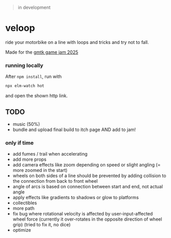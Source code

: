 > in development

# veloop
ride your motorbike on a line with loops and tricks and try not to fall.

Made for the [gmtk game jam 2025](https://itch.io/jam/gmtk-2025)

### running locally
After `npm install`, run with
```bash
npx elm-watch hot
```
and open the shown http link.

## TODO
- music (50%)
- bundle and upload final build to itch page AND add to jam!

### only if time
- add fumes / trail when accelerating
- add more props
- add camera effects like zoom depending on speed or slight angling (= more zoomed in the start)
- wheels on both sides of a line should be prevented by adding collision to the connection from back to front wheel
- angle of arcs is based on connection between start and end, not actual angle
- apply effects like gradients to shadows or glow to platforms
- collectibles
- more path
- fix bug where rotational velocity is affected by user-input-affected wheel force
  (currently it over-rotates in the opposite direction of wheel grip)
  (tried to fix it, no dice)
- optimize
